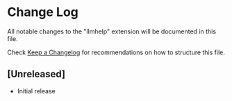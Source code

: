 # Change Log

All notable changes to the "llmhelp" extension will be documented in this file.

Check [Keep a Changelog](http://keepachangelog.com/) for recommendations on how to structure this file.

## [Unreleased]

- Initial release